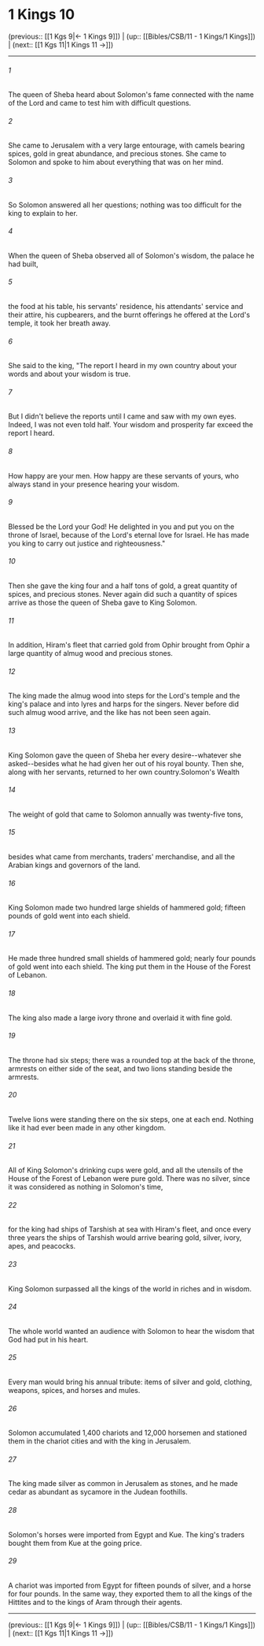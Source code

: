 # 1 Kings 10

(previous:: [[1 Kgs 9|← 1 Kings 9]]) | (up:: [[Bibles/CSB/11 - 1 Kings/1 Kings]]) | (next:: [[1 Kgs 11|1 Kings 11 →]])

***


###### 1 
The queen of Sheba heard about Solomon's fame connected with the name of the Lord and came to test him with difficult questions. 

###### 2 
She came to Jerusalem with a very large entourage, with camels bearing spices, gold in great abundance, and precious stones. She came to Solomon and spoke to him about everything that was on her mind. 

###### 3 
So Solomon answered all her questions; nothing was too difficult for the king to explain to her. 

###### 4 
When the queen of Sheba observed all of Solomon's wisdom, the palace he had built, 

###### 5 
the food at his table, his servants' residence, his attendants' service and their attire, his cupbearers, and the burnt offerings he offered at the Lord's temple, it took her breath away. 

###### 6 
She said to the king, "The report I heard in my own country about your words and about your wisdom is true. 

###### 7 
But I didn't believe the reports until I came and saw with my own eyes. Indeed, I was not even told half. Your wisdom and prosperity far exceed the report I heard. 

###### 8 
How happy are your men. How happy are these servants of yours, who always stand in your presence hearing your wisdom. 

###### 9 
Blessed be the Lord your God! He delighted in you and put you on the throne of Israel, because of the Lord's eternal love for Israel. He has made you king to carry out justice and righteousness." 

###### 10 
Then she gave the king four and a half tons of gold, a great quantity of spices, and precious stones. Never again did such a quantity of spices arrive as those the queen of Sheba gave to King Solomon. 

###### 11 
In addition, Hiram's fleet that carried gold from Ophir brought from Ophir a large quantity of almug wood and precious stones. 

###### 12 
The king made the almug wood into steps for the Lord's temple and the king's palace and into lyres and harps for the singers. Never before did such almug wood arrive, and the like has not been seen again. 

###### 13 
King Solomon gave the queen of Sheba her every desire--whatever she asked--besides what he had given her out of his royal bounty. Then she, along with her servants, returned to her own country.Solomon's Wealth 

###### 14 
The weight of gold that came to Solomon annually was twenty-five tons, 

###### 15 
besides what came from merchants, traders' merchandise, and all the Arabian kings and governors of the land. 

###### 16 
King Solomon made two hundred large shields of hammered gold; fifteen pounds of gold went into each shield. 

###### 17 
He made three hundred small shields of hammered gold; nearly four pounds of gold went into each shield. The king put them in the House of the Forest of Lebanon. 

###### 18 
The king also made a large ivory throne and overlaid it with fine gold. 

###### 19 
The throne had six steps; there was a rounded top at the back of the throne, armrests on either side of the seat, and two lions standing beside the armrests. 

###### 20 
Twelve lions were standing there on the six steps, one at each end. Nothing like it had ever been made in any other kingdom. 

###### 21 
All of King Solomon's drinking cups were gold, and all the utensils of the House of the Forest of Lebanon were pure gold. There was no silver, since it was considered as nothing in Solomon's time, 

###### 22 
for the king had ships of Tarshish at sea with Hiram's fleet, and once every three years the ships of Tarshish would arrive bearing gold, silver, ivory, apes, and peacocks. 

###### 23 
King Solomon surpassed all the kings of the world in riches and in wisdom. 

###### 24 
The whole world wanted an audience with Solomon to hear the wisdom that God had put in his heart. 

###### 25 
Every man would bring his annual tribute: items of silver and gold, clothing, weapons, spices, and horses and mules. 

###### 26 
Solomon accumulated 1,400 chariots and 12,000 horsemen and stationed them in the chariot cities and with the king in Jerusalem. 

###### 27 
The king made silver as common in Jerusalem as stones, and he made cedar as abundant as sycamore in the Judean foothills. 

###### 28 
Solomon's horses were imported from Egypt and Kue. The king's traders bought them from Kue at the going price. 

###### 29 
A chariot was imported from Egypt for fifteen pounds of silver, and a horse for four pounds. In the same way, they exported them to all the kings of the Hittites and to the kings of Aram through their agents.

***

(previous:: [[1 Kgs 9|← 1 Kings 9]]) | (up:: [[Bibles/CSB/11 - 1 Kings/1 Kings]]) | (next:: [[1 Kgs 11|1 Kings 11 →]])

